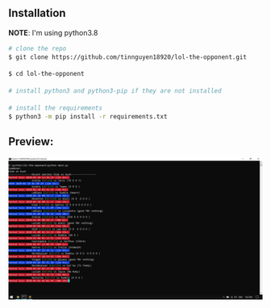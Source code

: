## Installation

**NOTE**: I'm using python3.8

```bash
# clone the repo
$ git clone https://github.com/tinnguyen18920/lol-the-opponent.git

$ cd lol-the-opponent

# install python3 and python3-pip if they are not installed

# install the requirements
$ python3 -m pip install -r requirements.txt
```

## Preview:

![Preview](https://raw.githubusercontent.com/tinnguyen18920/LOL-the-opponent/master/preview.png)
